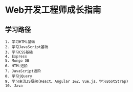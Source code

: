 # Web开发工程师成长指南

## 学习路径

    1. 学习HTML基础
    2. 学习JavaScript基础
    3. 学习CSS基础
    4. Express
    5. Mongo DB
    6. HTML进阶
    7. JavaScript进阶
    8. 学习jQuery
    9. 学习主流JS框架(React、Angular 1&2、Vue.js、学习BootStrap)
    10. Java